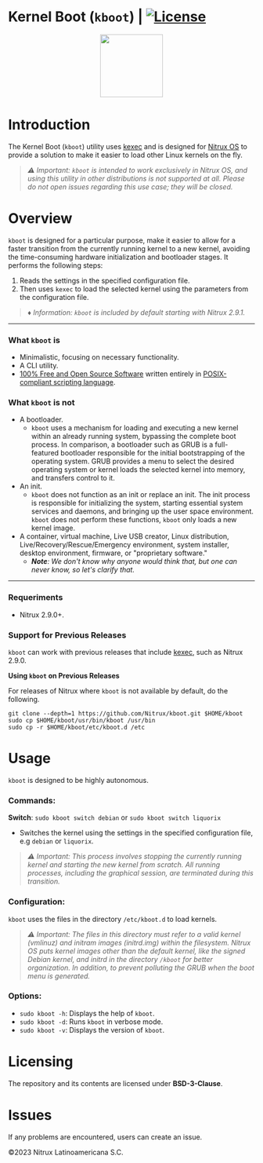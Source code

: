 # Kernel Boot (`kboot`) | [![License](https://img.shields.io/badge/License-BSD_3--Clause-blue.svg)](https://opensource.org/licenses/BSD-3-Clause)

<p align="center">
  <img width="128" height="128" src="https://raw.githubusercontent.com/Nitrux/luv-icon-theme/master/Luv/mimetypes/64/application-x-executable.svg">
</p>


# Introduction

The Kernel Boot (`kboot`) utility uses [kexec](https://en.wikipedia.org/wiki/Kexec) and is designed for [Nitrux OS](https://nxos.org/) to provide a solution to make it easier to load other Linux kernels on the fly.

> _⚠️ Important: `kboot` is intended to work exclusively in Nitrux OS, and using this utility in other distributions is not supported at all. Please do not open issues regarding this use case; they will be closed._

# Overview

`kboot` is designed for a particular purpose, make it easier to allow for a faster transition from the currently running kernel to a new kernel, avoiding the time-consuming hardware initialization and bootloader stages. It performs the following steps:

1. Reads the settings in the specified configuration file.
2. Then uses `kexec` to load the selected kernel using the parameters from the configuration file.

> _♦ Information: `kboot` is included by default starting with Nitrux 2.9.1._

---

### What `kboot` is

- Minimalistic, focusing on necessary functionality.
- A CLI utility.
- [100% Free and Open Source Software](#licensing) written entirely in [POSIX-compliant scripting language](https://en.wikipedia.org/wiki/Shell_script#Typical_POSIX_scripting_languages).

### What `kboot` is not

- A bootloader.
  - `kboot` uses a mechanism for loading and executing a new kernel within an already running system, bypassing the complete boot process. In comparison, a bootloader such as GRUB is a full-featured bootloader responsible for the initial bootstrapping of the operating system. GRUB provides a menu to select the desired operating system or kernel loads the selected kernel into memory, and transfers control to it.
- An init.
  - `kboot` does not function as an init or replace an init. The init process is responsible for initializing the system, starting essential system services and daemons, and bringing up the user space environment. `kboot` does not perform these functions, `kboot` only loads a new kernel image.
- A container, virtual machine, Live USB creator, Linux distribution, Live/Recovery/Rescue/Emergency environment, system installer, desktop environment, firmware, or "proprietary software."
  - _**Note**: We don't know why anyone would think that, but one can never know, so let's clarify that._

----

### Requeriments

- Nitrux 2.9.0+.

### Support for Previous Releases

`kboot` can work with previous releases that include [kexec](https://en.wikipedia.org/wiki/Kexec), such as Nitrux 2.9.0.

**Using `kboot` on Previous Releases**

For releases of Nitrux where `kboot` is not available by default, do the following.

```
git clone --depth=1 https://github.com/Nitrux/kboot.git $HOME/kboot
sudo cp $HOME/kboot/usr/bin/kboot /usr/bin
sudo cp -r $HOME/kboot/etc/kboot.d /etc
```

# Usage

`kboot` is designed to be highly autonomous.

### Commands:

**Switch**: `sudo kboot switch debian` or `sudo kboot switch liquorix`
- Switches the kernel using the settings in the specified configuration file, e.g `debian` or `liquorix`.
> _⚠️ Important: This process involves stopping the currently running kernel and starting the new kernel from scratch. All running processes, including the graphical session, are terminated during this transition._

### Configuration:

`kboot` uses the files in the  directory `/etc/kboot.d` to load kernels.
>_⚠️ Important: The files in this directory must refer to a valid kernel (vmlinuz) and initram images (initrd.img) within the filesystem. Nitrux OS puts kernel images other than the default kernel, like the signed Debian kernel, and initrd in the directory `/kboot` for better organization. In addition, to prevent polluting the GRUB when the boot menu is generated._

### Options:

- `sudo kboot -h`: Displays the help of `kboot`.
- `sudo kboot -d`: Runs `kboot` in verbose mode.
- `sudo kboot -v`: Displays the version of `kboot`.

# Licensing

The repository and its contents are licensed under **BSD-3-Clause**.

# Issues
If any problems are encountered, users can create an issue.

©2023 Nitrux Latinoamericana S.C.
